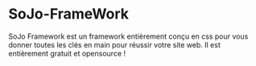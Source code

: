 # SoJo-FrameWork
SoJo Framework est un framework entièrement conçu en css pour vous donner toutes  les clés en main pour réussir votre site web. Il est entièrement gratuit et opensource !
